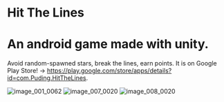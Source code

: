 # Hit The Lines
# An android game made with unity.
Avoid random-spawned stars, break the lines, earn points. It is on Google Play Store! -> https://play.google.com/store/apps/details?id=com.Puding.HitTheLines.

 
![image_001_0062](https://user-images.githubusercontent.com/104216332/195405582-228d9686-16f0-447f-aceb-dad6ff5c25eb.jpg)
![image_007_0020](https://user-images.githubusercontent.com/104216332/195405600-d6a64673-43b8-44b0-963d-70bd6b944f2f.jpg)
![image_008_0020](https://user-images.githubusercontent.com/104216332/195405605-c6ed275d-cfa4-4d1c-87e5-6f105c0b844f.jpg)
